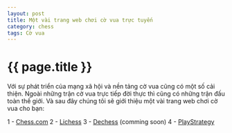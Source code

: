 ```yaml
---
layout: post
title: Một vài trang web chơi cờ vua trực tuyến
category: chess
tags: Cờ vua
---
```


{{ page.title }}
================

Với sự phát triển của mạng xã hội và nền tảng cờ vua cũng có một số cải thiện. Ngoài những trận cờ vua trực tiếp đời thực thì cũng có những trận đấu toàn thế giới. Và sau đây chúng tôi sẽ giới thiệu một vài trang web chơi cờ vua cho bạn:

1 - [Chess.com](https://chess.com)
2 - [Lichess](https://lichess.org)
3 - [Dechess](https://dechess.io) (comming soon)
4 - [PlayStrategy](https://playstrategy.org)
